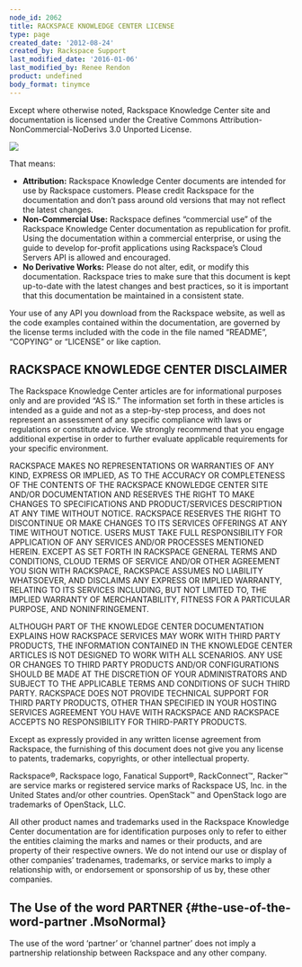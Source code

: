 ```yaml
---
node_id: 2062
title: RACKSPACE KNOWLEDGE CENTER LICENSE
type: page
created_date: '2012-08-24'
created_by: Rackspace Support
last_modified_date: '2016-01-06'
last_modified_by: Renee Rendon
product: undefined
body_format: tinymce
---
```


Except where otherwise noted, Rackspace Knowledge Center site and
documentation is licensed under the Creative Commons
Attribution-NonCommercial-NoDerivs 3.0 Unported License.

[![](http://i.creativecommons.org/l/by-nc-nd/3.0/88x31.png)](http://creativecommons.org/licenses/by-nc-nd/3.0/)

That means:

-   **Attribution:**  Rackspace Knowledge Center documents are intended
    for use by Rackspace customers. Please credit Rackspace for the
    documentation and don&rsquo;t pass around old versions that may not
    reflect the latest changes.
-   **Non-Commercial Use:** Rackspace defines &ldquo;commercial use&rdquo; of the
    Rackspace Knowledge Center documentation as republication
    for profit. Using the documentation within a commercial enterprise,
    or using the guide to develop for-profit applications using
    Rackspace&rsquo;s Cloud Servers API is allowed and encouraged.
-   **No Derivative Works:** Please do not alter, edit, or modify
    this documentation. Rackspace tries to make sure that this document
    is kept up-to-date with the latest changes and best practices, so it
    is important that this documentation be maintained in a consistent
    state.

Your use of any API you download from the Rackspace website, as well as
the code examples contained within the documentation, are governed by
the license terms included with the code in the file named &ldquo;README&rdquo;,
&ldquo;COPYING&rdquo; or &ldquo;LICENSE&rdquo; or like caption.



**RACKSPACE KNOWLEDGE CENTER DISCLAIMER**
-----------------------------------------

The Rackspace Knowledge Center articles are for informational purposes
only and are provided &ldquo;AS IS.&rdquo;  The information set forth in these
articles is intended as a guide and not as a step-by-step process, and
does not represent an assessment of any specific compliance with laws or
regulations or constitute advice. We strongly recommend that you engage
additional expertise in order to further evaluate applicable
requirements for your specific environment.

RACKSPACE MAKES NO REPRESENTATIONS OR WARRANTIES OF ANY KIND, EXPRESS OR
IMPLIED, AS TO THE ACCURACY OR COMPLETENESS OF THE CONTENTS OF THE
RACKSPACE KNOWLEDGE CENTER SITE AND/OR DOCUMENTATION AND RESERVES THE
RIGHT TO MAKE CHANGES TO SPECIFICATIONS AND PRODUCT/SERVICES DESCRIPTION
AT ANY TIME WITHOUT NOTICE.  RACKSPACE RESERVES THE RIGHT TO DISCONTINUE
OR MAKE CHANGES TO ITS SERVICES OFFERINGS AT ANY TIME WITHOUT NOTICE.
 USERS MUST TAKE FULL RESPONSIBILITY FOR APPLICATION OF ANY SERVICES
AND/OR PROCESSES MENTIONED HEREIN.  EXCEPT AS SET FORTH IN RACKSPACE
GENERAL TERMS AND CONDITIONS, CLOUD TERMS OF SERVICE AND/OR OTHER
AGREEMENT YOU SIGN WITH RACKSPACE, RACKSPACE ASSUMES NO LIABILITY
WHATSOEVER, AND DISCLAIMS ANY EXPRESS OR IMPLIED WARRANTY, RELATING TO
ITS SERVICES INCLUDING, BUT NOT LIMITED TO, THE IMPLIED WARRANTY OF
MERCHANTABILITY, FITNESS FOR A PARTICULAR PURPOSE, AND NONINFRINGEMENT.

ALTHOUGH PART OF THE KNOWLEDGE CENTER DOCUMENTATION EXPLAINS HOW
RACKSPACE SERVICES MAY WORK WITH THIRD PARTY PRODUCTS, THE INFORMATION
CONTAINED IN THE KNOWLEDGE CENTER ARTICLES IS NOT DESIGNED TO WORK WITH
ALL SCENARIOS. ANY USE OR CHANGES TO THIRD PARTY PRODUCTS AND/OR
CONFIGURATIONS SHOULD BE MADE AT THE DISCRETION OF YOUR ADMINISTRATORS
AND SUBJECT TO THE APPLICABLE TERMS AND CONDITIONS OF SUCH THIRD PARTY.
RACKSPACE DOES NOT PROVIDE TECHNICAL SUPPORT FOR THIRD PARTY PRODUCTS,
OTHER THAN SPECIFIED IN YOUR HOSTING SERVICES AGREEMENT YOU HAVE WITH
RACKSPACE AND RACKSPACE ACCEPTS NO RESPONSIBILITY FOR THIRD-PARTY
PRODUCTS.

Except as expressly provided in any written license agreement from
Rackspace, the furnishing of this document does not give you any license
to patents, trademarks, copyrights, or other intellectual property.

Rackspace&reg;, Rackspace logo, Fanatical Support&reg;, RackConnect&trade;, Racker&trade;
are service marks or registered service marks of Rackspace US, Inc. in
the United States and/or other countries. OpenStack&trade; and OpenStack logo
are trademarks of OpenStack, LLC.

All other product names and trademarks used in the Rackspace Knowledge
Center documentation are for identification purposes only to refer to
either the entities claiming the marks and names or their products, and
are property of their respective owners.  We do not intend our use or
display of other companies&rsquo; tradenames, trademarks, or service marks to
imply a relationship with, or endorsement or sponsorship of us by, these
other companies.





**The Use of the word PARTNER** {#the-use-of-the-word-partner .MsoNormal}
-------------------------------

The use of the word &lsquo;partner&rsquo; or &lsquo;channel partner&rsquo; does not imply a
partnership relationship between Rackspace and any other company.



